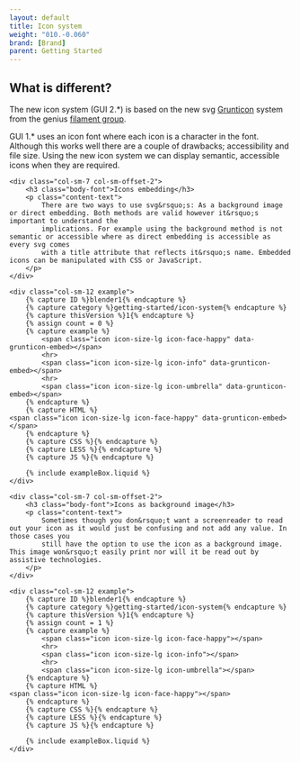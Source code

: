 ```yaml
---
layout: default
title: Icon system
weight: "010.-0.060"
brand: [Brand]
parent: Getting Started
---
```


<div class="row">
	<div class="col-sm-10 col-sm-offset-1">
		<h2 class="body-font">What is different?</h2>
		<p class="lead">
			The new icon system (GUI 2.*) is based on the new svg <a href="http://www.grunticon.com/" target="_blank">Grunticon</a> system from the genius
			<a href="https://www.filamentgroup.com/" target="_blank">filament group</a>.
		</p>
		<p class="lead">
			GUI 1.* uses an icon font where each icon is a character in the font. Although this works well there are a couple of drawbacks; accessibility and
			file size. Using the new icon system we can display semantic, accessible icons when they are required.
		</p>
	</div>

	<div class="col-sm-7 col-sm-offset-2">
		<h3 class="body-font">Icons embedding</h3>
		<p class="content-text">
			There are two ways to use svg&rsquo;s: As a background image or direct embedding. Both methods are valid however it&rsquo;s important to understand the
			implications. For example using the background method is not semantic or accessible where as direct embedding is accessible as every svg comes
			with a title attribute that reflects it&rsquo;s name. Embedded icons can be manipulated with CSS or JavaScript.
		</p>
	</div>

	<div class="col-sm-12 example">
		{% capture ID %}blender1{% endcapture %}
		{% capture category %}getting-started/icon-system{% endcapture %}
		{% capture thisVersion %}1{% endcapture %}
		{% assign count = 0 %}
		{% capture example %}
			<span class="icon icon-size-lg icon-face-happy" data-grunticon-embed></span>
			<hr>
			<span class="icon icon-size-lg icon-info" data-grunticon-embed></span>
			<hr>
			<span class="icon icon-size-lg icon-umbrella" data-grunticon-embed></span>
		{% endcapture %}
		{% capture HTML %}
	<span class="icon icon-size-lg icon-face-happy" data-grunticon-embed></span>
		{% endcapture %}
		{% capture CSS %}{% endcapture %}
		{% capture LESS %}{% endcapture %}
		{% capture JS %}{% endcapture %}

		{% include exampleBox.liquid %}
	</div>

	<div class="col-sm-7 col-sm-offset-2">
		<h3 class="body-font">Icons as background image</h3>
		<p class="content-text">
			Sometimes though you don&rsquo;t want a screenreader to read out your icon as it would just be confusing and not add any value. In those cases you
			still have the option to use the icon as a background image. This image won&rsquo;t easily print nor will it be read out by assistive technologies.
		</p>
	</div>

	<div class="col-sm-12 example">
		{% capture ID %}blender1{% endcapture %}
		{% capture category %}getting-started/icon-system{% endcapture %}
		{% capture thisVersion %}1{% endcapture %}
		{% assign count = 1 %}
		{% capture example %}
			<span class="icon icon-size-lg icon-face-happy"></span>
			<hr>
			<span class="icon icon-size-lg icon-info"></span>
			<hr>
			<span class="icon icon-size-lg icon-umbrella"></span>
		{% endcapture %}
		{% capture HTML %}
	<span class="icon icon-size-lg icon-face-happy"></span>
		{% endcapture %}
		{% capture CSS %}{% endcapture %}
		{% capture LESS %}{% endcapture %}
		{% capture JS %}{% endcapture %}

		{% include exampleBox.liquid %}
	</div>
</div>